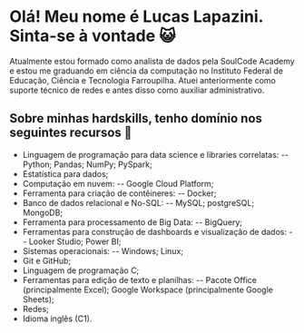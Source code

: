 # Olá! Meu nome é Lucas Lapazini. Sinta-se à vontade :smiley_cat:

Atualmente estou formado como analista de dados pela SoulCode Academy e estou me graduando em ciência da computação no Instituto Federal de Educação, Ciência e Tecnologia Farroupilha. Atuei anteriormente como suporte técnico de redes e antes disso como auxiliar administrativo.

## Sobre minhas hardskills, tenho domínio nos seguintes recursos 📐
- Linguagem de programação para data science e libraries correlatas:
-- Python; Pandas; NumPy; PySpark;
- Estatística para dados;
- Computação em nuvem:
-- Google Cloud Platform;
- Ferramenta para criação de contêineres:
-- Docker;
- Banco de dados relacional e No-SQL:
-- MySQL; postgreSQL; MongoDB;
- Ferramenta para processamento de Big Data:
-- BigQuery;
- Ferramentas para construção de dashboards e visualização de dados:
-- Looker Studio; Power BI;
- Sistemas operacionais:
-- Windows; Linux;
- Git e GitHub;
- Linguagem de programação C;
- Ferramentas para edição de texto e planilhas:
-- Pacote Office (principalmente Excel); Google Workspace (principalmente Google Sheets);
- Redes;
- Idioma inglês (C1).

